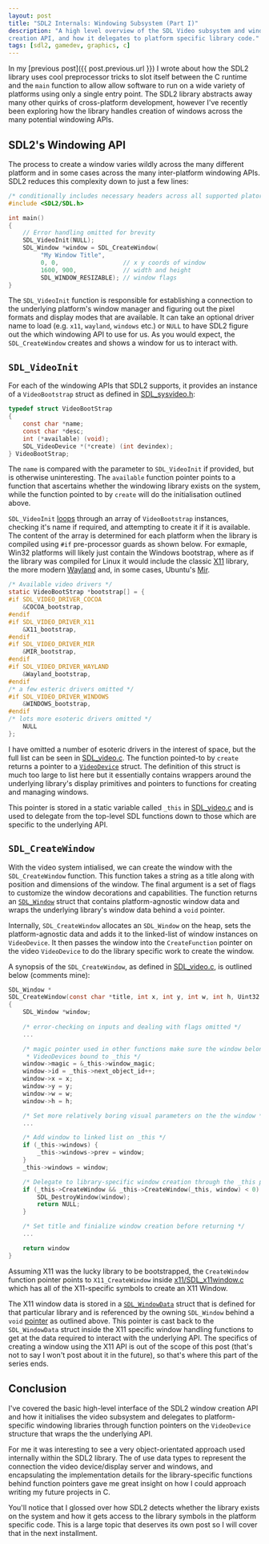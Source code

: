 ```yaml
---
layout: post
title: "SDL2 Internals: Windowing Subsystem (Part I)"
description: "A high level overview of the SDL Video subsystem and window
creation API, and how it delegates to platform specific library code."
tags: [sdl2, gamedev, graphics, c]
---
```


In my [previous post]({{ post.previous.url }}) I wrote about how the SDL2
library uses cool preprocessor tricks to slot itself between the C runtime and
the `main` function to allow allow software to run on a wide variety of
platforms using only a single entry point. The SDL2 library abstracts away many
other quirks of cross-platform development, however I've recently been exploring
how the library handles creation of windows across the many potential windowing
APIs.  

## SDL2's Windowing API

The process to create a window varies wildly across the many different platform
and in some cases across the many inter-platform windowing APIs. SDL2 reduces
this complexity down to just a few lines: 

```c
/* conditionally includes necessary headers across all supported platorms */
#include <SDL2/SDL.h>

int main()
{
    // Error handling omitted for brevity
    SDL_VideoInit(NULL);
    SDL_Window *window = SDL_CreateWindow(
         "My Window Title",
         0, 0,                  // x y coords of window
         1600, 900,             // width and height
         SDL_WINDOW_RESIZABLE); // window flags
}
```

The `SDL_VideoInit` function is responsible for establishing a connection to the
underlying platform's window manager and figuring out the pixel formats and
display modes that are available. It can take an optional driver name to load
(e.g.  `x11`, `wayland`, `windows` etc.) or `NULL` to have SDL2 figure out the
which windowing API to use for us. As you would expect, the `SDL_CreateWindow`
creates and shows a window for us to interact with.

`SDL_VideoInit`
---------------

For each of the windowing APIs that SDL2 supports, it provides an instance of a
`VideoBootstrap` struct as defined in
[SDL_sysvideo.h](https://github.com/SDL-mirror/SDL/blob/master/src/video/SDL_sysvideo.h#L361):

```c
typedef struct VideoBootStrap
{
    const char *name;
    const char *desc;
    int (*available) (void);
    SDL_VideoDevice *(*create) (int devindex);
} VideoBootStrap;
```

The `name` is compared with the parameter to `SDL_VideoInit` if provided, but is
otherwise uninteresting. The `available` function pointer points to a function
that ascertains whether the windowing library exists on the system, while the
function pointed to by `create` will do the initialisation outlined above. 

`SDL_VideoInit`
[loops](https://github.com/SDL-mirror/SDL/blob/master/src/video/SDL_video.c#L478)
through an array of `VideoBootstrap` instances, checking it's name if required,
and attempting to create it if it is available. The content of the array is
determined for each platform when the library is compiled using `#if`
pre-processor guards as shown below. For exmaple, Win32 platforms will likely
just contain the Windows bootstrap, where as if the library was compiled for
Linux it would include the classic [X11](https://www.x.org/wiki/) library, the
more modern [Wayland](https://wayland.freedesktop.org/) and, in some cases,
Ubuntu's [Mir](https://wiki.ubuntu.com/Mir).

```c
/* Available video drivers */
static VideoBootStrap *bootstrap[] = {
#if SDL_VIDEO_DRIVER_COCOA
    &COCOA_bootstrap,
#endif
#if SDL_VIDEO_DRIVER_X11
    &X11_bootstrap,
#endif
#if SDL_VIDEO_DRIVER_MIR
    &MIR_bootstrap,
#endif
#if SDL_VIDEO_DRIVER_WAYLAND
    &Wayland_bootstrap,
#endif
/* a few esteric drivers omitted */
#if SDL_VIDEO_DRIVER_WINDOWS
    &WINDOWS_bootstrap,
#endif
/* lots more esoteric drivers omitted */
    NULL
};
```

I have omitted a number of esoteric drivers in the interest of space, but the
full list can be seen in
[SDL_video.c](https://github.com/SDL-mirror/SDL/blob/master/src/video/SDL_video.c#L63).
The function pointed-to by `create` returns a pointer to a
[`VideoDevice`](https://github.com/SDL-mirror/SDL/blob/master/src/video/SDL_sysvideo.h#L145)
struct.  The definition of this struct is much too large to list here but it
essentially contains wrappers around the underlying library's display primitives
and pointers to functions for creating and managing windows.

This pointer is stored in a static variable called `_this` in
[SDL_video.c](https://github.com/SDL-mirror/SDL/blob/master/src/video/SDL_video.c#L118)
and is used to delegate from the top-level SDL functions down to those which are
specific to the underlying API.

`SDL_CreateWindow`
------------------

With the video system intialised, we can create the window with the
`SDL_CreateWindow` function. This function takes a string as a title along with
position and dimensions of the window. The final argument is a set of flags to
customize the window decorations and capabilities. The function returns an
[`SDL_Window`](https://github.com/SDL-mirror/SDL/blob/master/src/video/SDL_sysvideo.h#L71)
struct that contains platform-agnostic window data and wraps the underlying
library's window data behind a `void` pointer.

Internally, `SDL_CreateWindow` allocates an `SDL_Window` on the heap, sets the
platform-agnostic data and adds it to the linked-list of window instances on
`VideoDevice`. It then passes the window into the `CreateFunction` pointer on
the video `VideoDevice` to do the library specific work to create the window.

A synopsis of the `SDL_CreateWindow`, as defined in
[SDL_video.c](https://github.com/SDL-mirror/SDL/blob/master/src/video/SDL_video.c#L1330),
is outlined below (comments mine):

```c
SDL_Window *
SDL_CreateWindow(const char *title, int x, int y, int w, int h, Uint32 flags)
{
    SDL_Window *window;
    
    /* error-checking on inputs and dealing with flags omitted */
    ...

    /* magic pointer used in other functions make sure the window belongs to the
     * VideoDevices bound to _this */
    window->magic = &_this->window_magic;
    window->id = _this->next_object_id++;
    window->x = x;
    window->y = y;
    window->w = w;
    window->h = h;

    /* Set more relatively boring visual parameters on the the window */
    ...

    /* Add window to linked list on _this */
    if (_this->windows) {
        _this->windows->prev = window;
    }
    _this->windows = window;

    /* Delegate to library-specific window creation through the _this pointer */
    if (_this->CreateWindow && _this->CreateWindow(_this, window) < 0) {
        SDL_DestroyWindow(window);
        return NULL;
    }

    /* Set title and finialize window creation before returning */
    ...

    return window
}
```

Assuming X11 was the lucky library to be bootstrapped, the `CreateWindow`
function pointer points to `X11_CreateWindow` inside
[x11/SDL_x11window.c](https://github.com/SDL-mirror/SDL/blob/master/src/video/x11/SDL_x11window.c#L360)
which has all of the X11-specific symbols to create an X11 Window.

The X11 window data is stored in a
[`SDL_WindowData`](https://github.com/SDL-mirror/SDL/blob/master/src/video/x11/SDL_x11window.h#L43)
struct that is defined for that particular library and is referenced by the
owning `SDL_Window` behind a `void`
[pointer](https://github.com/SDL-mirror/SDL/blob/master/src/video/SDL_sysvideo.h#L109)
as outlined above.  This pointer is cast back to the `SDL_WindowData` struct
inside the X11 specific window handling functions to get at the data required to
interact with the underlying API.  The specifics of creating a window using the
X11 API is out of the scope of this post (that's not to say I won't post about
it in the future), so that's where this part of the series ends.

Conclusion
----------

I've covered the basic high-level interface of the SDL2 window creation API and
how it initialises the video subsystem and delegates to platform-specific
windowing libraries through function pointers on the `VideoDevice` structure
that wraps the the underlying API.

For me it was interesting to see a very object-orientated approach used
internally within the SDL2 library. The of use data types to represent the
connection the video device/display server and windows, and encapsulating the
implementation details for the library-specific functions behind function
pointers gave me great insight on how I could approach writing my future
projects in C.  

You'll notice that I glossed over how SDL2 detects whether the library exists on
the system and how it gets access to the library symbols in the platform
specific code. This is a large topic that deserves its own post so I will cover
that in the next installment.

